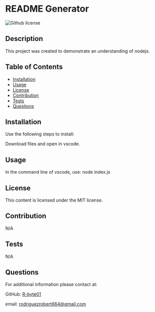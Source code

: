 
  # README Generator
   ![Github license](https://img.shields.io/badge/license-MIT-blue.svg)

  
  ## Description
  
  This project was created to demonstrate an understanding of nodejs.
  
  ## Table of Contents
  
  - [Installation](#installation)
  - [Usage](#usage)
  - [License](#License)
  - [Contribution](#contribution)
  - [Tests](#tests)
  - [Questions](#questions)

  
  ## Installation
  
  Use the following steps to install:
  
Download files and open in vscode.
  
  ## Usage
  
  In the command line of vscode, use: node index.js
  
  ## License
    
   This content is licensed under the MIT license.
  
  ## Contribution
  
  N/A
  
  ## Tests
  N/A
  
  ## Questions
  
  For additional information please contact at:
  
GitHub: [R-byte01](https://github.com/R-byte01)

  email: rodriguezrobert664@gmail.com
  
